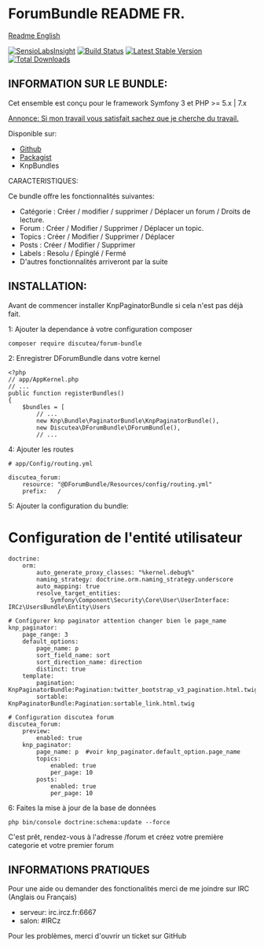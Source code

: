 ForumBundle README FR.
=============================


[Readme English](https://github.com/Discutea/DForumBundle/blob/master/README.md)


[![SensioLabsInsight](https://insight.sensiolabs.com/projects/3b4e49a6-9f64-4441-a88a-65c8f705b3d1/mini.png)](https://insight.sensiolabs.com/projects/3b4e49a6-9f64-4441-a88a-65c8f705b3d1) [![Build Status](https://api.travis-ci.org/Discutea/DForumBundle.png)](https://travis-ci.org/Discutea/DForumBundle) [![Latest Stable Version](https://poser.pugx.org/discutea/forum-bundle/v/stable.png)](https://packagist.org/packages/discutea/forum-bundle) [![Total Downloads](https://poser.pugx.org/discutea/forum-bundle/downloads)](https://packagist.org/packages/discutea/forum-bundle) 

## INFORMATION SUR LE BUNDLE:

Cet ensemble est conçu pour le framework Symfony 3 et PHP >= 5.x | 7.x

[Annonce: Si mon travail vous satisfait sachez que je cherche du travail.](https://www.linkedin.com/in/verdierdavid)

Disponible sur: 
* [Github](https://github.com/Discutea/DForumBundle)
* [Packagist](https://packagist.org/packages/discutea/forum-bundle)
* KnpBundles

CARACTERISTIQUES:

Ce bundle offre les fonctionnalités suivantes:

* Catégorie : Créer / modifier / supprimer / Déplacer un forum / Droits de lecture.
* Forum : Créer / Modifier / Supprimer / Déplacer un topic.
* Topics : Créer / Modifier / Supprimer / Déplacer
* Posts : Créer / Modifier / Supprimer
* Labels : Resolu / Épinglé / Fermé
* D'autres fonctionnalités arriveront par la suite

## INSTALLATION:

Avant de commencer installer KnpPaginatorBundle si cela n'est pas déjà fait.

1: Ajouter la dependance à votre configuration composer


    composer require discutea/forum-bundle

2: Enregistrer DForumBundle dans votre kernel


    <?php
    // app/AppKernel.php
    // ...
    public function registerBundles()
    {
        $bundles = [
            // ...
            new Knp\Bundle\PaginatorBundle\KnpPaginatorBundle(),
            new Discutea\DForumBundle\DForumBundle(),
            // ...


4: Ajouter les routes


    # app/Config/routing.yml

    discutea_forum:
        resource: "@DForumBundle/Resources/config/routing.yml"
        prefix:   /

5: Ajouter la configuration du bundle:

# Configuration de l'entité utilisateur


    doctrine:
        orm:
            auto_generate_proxy_classes: "%kernel.debug%"
            naming_strategy: doctrine.orm.naming_strategy.underscore
            auto_mapping: true
            resolve_target_entities:
                Symfony\Component\Security\Core\User\UserInterface: IRCz\UsersBundle\Entity\Users
    
    # Configurer knp paginator attention changer bien le page_name
    knp_paginator:
        page_range: 3
        default_options:
            page_name: p
            sort_field_name: sort
            sort_direction_name: direction
            distinct: true
        template:
            pagination: KnpPaginatorBundle:Pagination:twitter_bootstrap_v3_pagination.html.twig
            sortable: KnpPaginatorBundle:Pagination:sortable_link.html.twig

    # Configuration discutea forum
    discutea_forum:
        preview:
            enabled: true
        knp_paginator:
            page_name: p  #voir knp_paginator.default_option.page_name
            topics:
                enabled: true
                per_page: 10
            posts:
                enabled: true
                per_page: 10
  
6: Faites la mise à jour de la base de données


    php bin/console doctrine:schema:update --force


C'est prêt, rendez-vous à l'adresse /forum et créez votre première categorie et votre premier forum


##  INFORMATIONS PRATIQUES


Pour une aide ou demander des fonctionalités merci de me joindre sur IRC (Anglais ou Français)
  - serveur: irc.ircz.fr:6667
  - salon:   #IRCz
    
Pour les problèmes, merci d'ouvrir un ticket sur GitHub
